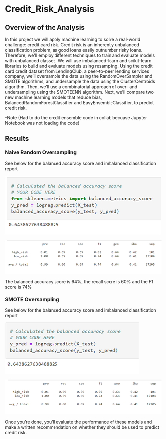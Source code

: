 # Credit_Risk_Analysis

## Overview of the Analysis

  In this project we will apply machine learning to solve a real-world challenge: credit card risk. Credit risk is an inherently unbalanced classification problem, as good loans easily outnumber risky loans. Therefore, we'll employ different techniques to train and evaluate models with unbalanced classes. We will use imbalanced-learn and scikit-learn libraries to build and evaluate models using resampling.
  Using the credit card credit dataset from LendingClub, a peer-to-peer lending services company, we’ll oversample the data using the RandomOverSampler and SMOTE algorithms, and undersample the data using the ClusterCentroids algorithm. Then, we’ll use a combinatorial approach of over- and undersampling using the SMOTEENN algorithm. Next, we’ll compare two new machine learning models that reduce bias, BalancedRandomForestClassifier and EasyEnsembleClassifier, to predict credit risk. 
 
-Note (Had to do the credit ensemble code in collab becuase Jupyter Notebook was not loading the code)

## Results

### Naive Random Oversampling 

See below for the balanced accuracy score and imbalanced classification report

![image](https://github.com/gotica462/Credit_Risk_Analysis/blob/main/Naive%20Oversampling%201.png)

![image](https://github.com/gotica462/Credit_Risk_Analysis/blob/main/Naive%20Oversamplin%20precision%20report.png) 

The balanced accuracy score is 64%, the recall score is 60% and the F1 score is 74%

### SMOTE Oversampling

See below for the balanced accuracy score and imbalanced classification report

![image](https://github.com/gotica462/Credit_Risk_Analysis/blob/main/SMOTE%20Oversampling%20Accuracy.png)

![image](https://github.com/gotica462/Credit_Risk_Analysis/blob/main/SMOTE%20Oversampling%20precision%20report.png)











Once you’re done, you’ll evaluate the performance of these models and make a written recommendation on whether they should be used to predict credit risk.
